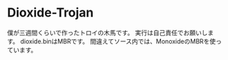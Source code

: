 # Dioxide-Trojan
僕が三週間くらいで作ったトロイの木馬です。
実行は自己責任でお願いします。
dioxide.binはMBRです。
間違えてソース内では、MonoxideのMBRを使っています。
